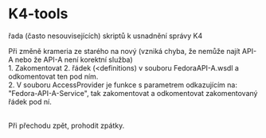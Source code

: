 K4-tools
========

řada (často nesouvisejících) skriptů k usnadnění správy K4

Při změně krameria ze starého na nový (vzniká chyba, že nemůže najít API-A nebo že API-A není korektní služba) <br>
    1. Zakomentovat 2. řádek (<definitions) v souboru FedoraAPI-A.wsdl a odkomentovat ten pod ním. <br>
    2. V souboru AccessProvider je funkce s parametrem odkazujícím na: "Fedora-API-A-Service", tak zakomentovat a       odkomentovat zakomentovaný řádek pod ní. <br><br>

Při přechodu zpět, prohodit zpátky.
